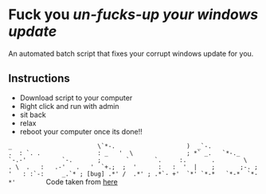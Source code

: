 # Fuck you *un-fucks-up your windows update*
An automated batch script that fixes your corrupt windows update for you. 

## Instructions
- Download script to your computer
- Right click and run with admin
- sit back
- relax
- reboot your computer once its done!!

``
                _                       
                \`*-.                   
                 )  _`-.                
                .  : `. .               
                : _   '  \              
                ; *` _.   `*-._         
                `-.-'          `-.      
                  ;       `       `.    
                  :.       .        \   
                  . \  .   :   .-'   .  
                  '  `+.;  ;  '      :  
                  :  '  |    ;       ;-.
                  ; '   : :`-:     _.`* ;
         [bug] .*' /  .*' ; .*`- +'  `*'
               `*-*   `*-*  `*-*'        
``
Code taken from [here](https://pureinfotech.com/reset-windows-update-windows-11/)
